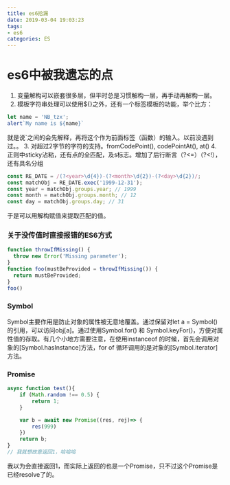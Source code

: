 ```yaml
---
title: es6拾漏
date: 2019-03-04 19:03:23
tags:
- es6
categories: ES
---
```

# es6中被我遗忘的点
1. 变量解构可以嵌套很多层，但平时总是习惯解构一层，再手动再解构一层。
2. 模板字符串处理可以使用${}之外，还有一个标签模板的功能，举个比方：
```js
let name = 'NB_tzx';
alert`My name is ${name}`
```
就是说`之间的会先解释，再将这个作为前面标签（函数）的输入。以前没遇到过。。
3. 对超过2字节的字符的支持。fromCodePoint(), codePointAt(), at()
4. 正则中sticky沾粘，还有点的全匹配，及s标志。增加了后行断言（?<=）（?<!），还有具名分组
```javascript
const RE_DATE = /(?<year>\d{4})-(?<month>\d{2})-(?<day>\d{2})/;
const matchObj = RE_DATE.exec('1999-12-31');
const year = matchObj.groups.year; // 1999
const month = matchObj.groups.month; // 12
const day = matchObj.groups.day; // 31
```
于是可以用解构赋值来提取匹配的值。

### 关于没传值时直接报错的ES6方式

```javascript
function throwIfMissing() {
  throw new Error('Missing parameter');
}
function foo(mustBeProvided = throwIfMissing()) {
  return mustBeProvided;
}
foo()
```

### Symbol
Symbol主要作用是防止对象的属性被无意地覆盖。通过保留对let a = Symbol()的引用，可以访问obj[a]。通过使用Symbol.for() 和 Symbol.keyFor()，方便对属性值的存取。有几个小地方需要注意，在使用instanceof 的时候，首先会调用对象的[Symbol.hasInstance]方法，for of 循环调用的是对象的[Symbol.iterator]方法。

### Promise
```js
async function test(){
	if (Math.random !== 0.5) {
		return 1;
	}

	var b = await new Promise((res, rej)=> {
		res(999)
	})
	return b;
}
// 我就想故意返回1，哈哈哈
```
我以为会直接返回1，而实际上返回的也是一个Promise，只不过这个Promise是已经resolve了的。
